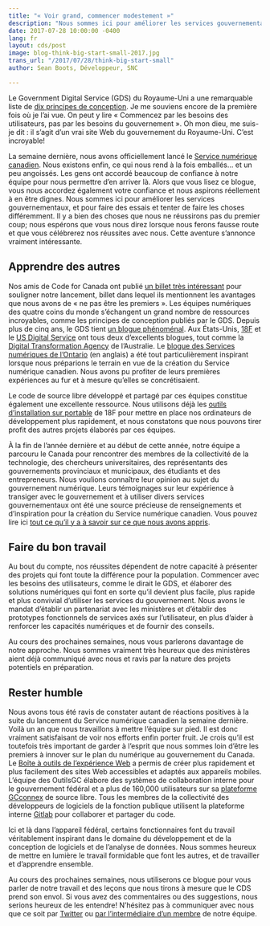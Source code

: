 ```yaml
---
title: "« Voir grand, commencer modestement »"
description: "Nous sommes ici pour améliorer les services gouvernementaux, et pour faire des essais et tenter de faire les choses différemment. Il y a bien des choses que nous ne réussirons pas du premier coup; nous espérons que vous nous direz lorsque nous ferons fausse route et que vous célébrerez nos réussites avec nous."
date: 2017-07-28 10:00:00 -0400
lang: fr
layout: cds/post
image: blog-think-big-start-small-2017.jpg
trans_url: "/2017/07/28/think-big-start-small"
author: Sean Boots, Développeur, SNC

---
```

Le Government Digital Service (GDS) du Royaume-Uni a une remarquable liste de [dix principes de conception](https://www.gov.uk/design-principles). Je me souviens encore de la première fois où je l’ai vue. On peut y lire «&nbsp;Commencez par les besoins des utilisateurs, pas par les besoins du gouvernement&nbsp;». Oh mon dieu, me suis-je dit : il s’agit d’un vrai site Web du gouvernement du Royaume-Uni. C’est incroyable!

La semaine dernière, nous avons officiellement lancé le [Service numérique canadien](/). Nous existons enfin, ce qui nous rend à la fois emballés… et un peu angoissés. Les gens ont accordé beaucoup de confiance à notre équipe pour nous permettre d’en arriver là. Alors que vous lisez ce blogue, vous nous accordez également votre confiance et nous aspirons réellement à en être dignes. Nous sommes ici pour améliorer les services gouvernementaux, et pour faire des essais et tenter de faire les choses différemment. Il y a bien des choses que nous ne réussirons pas du premier coup; nous espérons que vous nous direz lorsque nous ferons fausse route et que vous célébrerez nos réussites avec nous. Cette aventure s’annonce vraiment intéressante.

## Apprendre des autres

Nos amis de Code for Canada ont publié [un billet très intéressant](https://medium.com/code-for-canada/six-reasons-were-excited-by-the-launch-of-the-canadian-digital-service-a1be899aee8e) pour souligner notre lancement, billet dans lequel ils mentionnent les avantages que nous avons de «&nbsp;ne pas être les premiers&nbsp;». Les équipes numériques des quatre coins du monde s’échangent un grand nombre de ressources incroyables, comme les principes de conception publiés par le GDS. Depuis plus de cinq ans, le GDS tient [un blogue phénoménal](https://gds.blog.gov.uk/). Aux États-Unis, [18F](https://18f.gsa.gov/blog/) et le [US Digital Service](https://medium.com/@USDigitalService) ont tous deux d’excellents blogues, tout comme la [Digital Transformation Agency](https://www.dta.gov.au/blog/) de l’Australie. Le [blogue des Services numériques de l’Ontario](https://medium.com/ontariodigital) (en anglais) a été tout particulièrement inspirant lorsque nous préparions le terrain en vue de la création du Service numérique canadien. Nous avons pu profiter de leurs premières expériences au fur et à mesure qu’elles se concrétisaient.  

Le code de source libre développé et partagé par ces équipes constitue également une excellente ressource. Nous utilisons déjà les [outils d’installation sur portable](https://github.com/18F/laptop) de 18F pour mettre en place nos ordinateurs de développement plus rapidement, et nous constatons que nous pouvons tirer profit des autres projets élaborés par ces équipes.

À la fin de l’année dernière et au début de cette année, notre équipe a parcouru le Canada pour rencontrer des membres de la collectivité de la technologie, des chercheurs universitaires, des représentants des gouvernements provinciaux et municipaux, des étudiants et des entrepreneurs. Nous voulions connaître leur opinion au sujet du gouvernement numérique. Leurs témoignages sur leur expérience à transiger avec le gouvernement et à utiliser divers services gouvernementaux ont été une source précieuse de renseignements et d’inspiration pour la création du Service numérique canadien. Vous pouvez lire ici [tout ce qu’il y a à savoir sur ce que nous avons appris](/commencement-de-la-conversation/rapport-complet/).

## Faire du bon travail

Au bout du compte, nos réussites dépendent de notre capacité à présenter des projets qui font toute la différence pour la population. Commencer avec les besoins des utilisateurs, comme le dirait le GDS, et élaborer des solutions numériques qui font en sorte qu’il devient plus facile, plus rapide et plus convivial d’utiliser les services du gouvernement. Nous avons le mandat d’établir un partenariat avec les ministères et d’établir des prototypes fonctionnels de services axés sur l’utilisateur, en plus d’aider à renforcer les capacités numériques et de fournir des conseils.

Au cours des prochaines semaines, nous vous parlerons davantage de notre approche. Nous sommes vraiment très heureux que des ministères aient déjà communiqué avec nous et ravis par la nature des projets potentiels en préparation.

## Rester humble

Nous avons tous été ravis de constater autant de réactions positives à la suite du lancement du Service numérique canadien la semaine dernière. Voilà un an que nous travaillons à mettre l’équipe sur pied. Il est donc vraiment satisfaisant de voir nos efforts enfin porter fruit. Je crois qu’il est toutefois très important de garder à l’esprit que nous sommes loin d’être les premiers à innover sur le plan du numérique au gouvernement du Canada. Le [Boîte à outils de l’expérience Web](http://wet-boew.github.io/wet-boew/index-fr.html) a permis de créer plus rapidement et plus facilement des sites Web accessibles et adaptés aux appareils mobiles. L’équipe des OutilsGC élabore des systèmes de collaboration interne pour le gouvernement fédéral et a plus de 160,000 utilisateurs sur sa [plateforme GCconnex](https://github.com/gctools-outilsgc/gcconnex) de source libre. Tous les membres de la collectivité des développeurs de logiciels de la fonction publique utilisent la plateforme interne [Gitlab](https://about.gitlab.com/) pour collaborer et partager du code.

Ici et là dans l’appareil fédéral, certains fonctionnaires font du travail véritablement inspirant dans le domaine du développement et de la conception de logiciels et de l’analyse de données. Nous sommes heureux de mettre en lumière le travail formidable que font les autres, et de travailler et d’apprendre ensemble.

Au cours des prochaines semaines, nous utiliserons ce blogue pour vous parler de notre travail et des leçons que nous tirons à mesure que le CDS prend son envol. Si vous avez des commentaires ou des suggestions, nous serions heureux de les entendre! N’hésitez pas à communiquer avec nous que ce soit par [Twitter](https://twitter.com/SNC_GC) ou [par l’intermédiaire d’un membre](/notre-equipe/) de notre équipe.
